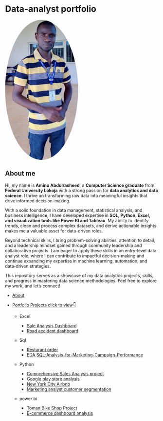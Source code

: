 # Data-analyst portfolio
<img src="https://raw.githubusercontent.com/Abdulrasheed055/Data-analyst-portfolio-/main/Abdulrasheed.jpg" alt="Profile Picture" width="240px" style="border-radius: 50%;">

## About me
Hi, my name is **Aminu Abdulrasheed**, a **Computer Science graduate** from **Federal University Lokoja** with a strong passion for **data analytics and data science**. I thrive on transforming raw data into meaningful insights that drive informed decision-making.  

With a solid foundation in data management, statistical analysis, and business intelligence, I have developed expertise in **SQL, Python, Excel, and visualization tools like Power BI and Tableau**. My ability to identify trends, clean and process complex datasets, and derive actionable insights makes me a valuable asset for data-driven roles.  

Beyond technical skills, I bring problem-solving abilities, attention to detail, and a leadership mindset gained through community leadership and collaborative projects. I am eager to apply these skills in an entry-level data analyst role, where I can contribute to impactful decision-making and continue expanding my expertise in machine learning, automation, and data-driven strategies.  

This repository serves as a showcase of my data analytics projects, skills, and progress  in mastering data science methodologies. Feel free to explore my work, and let’s connect!  

- [About](https://github.com/Abdulrasheed055/Data-analyst-portfolio-#about)
- [Portfolio Projects click to view👇](https://github.com/Abdulrasheed055/Data-analyst-portfolio-/blob/main)

   - Excel
      - [ Sale Analysis Dashboard](https://github.com/Abdulrasheed055/Data-analysis-dashboard-2)
      - [Road accident dashboard](https://github.com/Abdulrasheed055/-Road-Accident-Dashboard-)


    - Sql
       - [Resturant order](https://github.com/Abdulrasheed055/Restaurant-orders-)
       - [EDA SQL-Analysis-for-Marketing-Campaign-Performance](https://github.com/Abdulrasheed055/SQL-Analysis-for-Marketing-Campaign-Performance/blob/main/README.md)

   - Python
       - [Comprehensive Sales Analysis project](https://github.com/Abdulrasheed055/Data-Analytics-with-Oasis-Infobyte-Sales-Analysis-Project-)
      - [Google play store analysis](https://github.com/Abdulrasheed055/Data-Analytics-with-Oasis-Infobyte-google-app-)
      - [New York City Airbnb](https://github.com/Abdulrasheed055/Data-Analytics-with-Oasis-Infobyte-data-cleaning-)
      - [Marketing analyst customer segmentation](https://github.com/Abdulrasheed055/Data-Analytics-with-Oasis-Infobyte-Marketing-Analytics-Customer-Segmentation)
  
    - power bi
        - [Toman Bike Shop Project](https://github.com/Abdulrasheed055/Data-analysis-databoard-3)
        - [E-commerce dashboard analysis](https://github.com/Abdulrasheed055/E-commerce-Dashboard-Analysis/blob/main/README.md)
